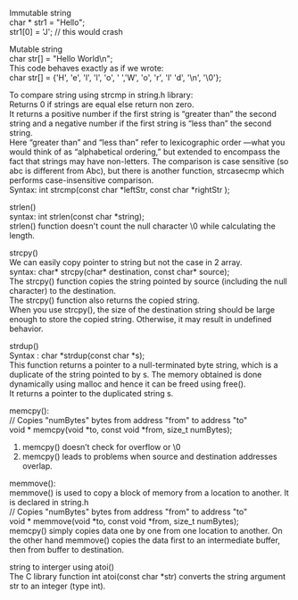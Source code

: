 Immutable string<br>
char * str1 = "Hello";<br>
str1[0] = 'J';  // this would crash<br>

Mutable string<br>
char str[] = "Hello World\n";<br>
This code behaves exactly as if we wrote:<br>
char str[] = {'H', 'e', 'l', 'l', 'o', ' ','W', 'o', 'r', 'l'  'd', '\n', '\0'};<br>

To compare string using strcmp in string.h library:<br>
Returns 0 if strings are equal else return non zero.<br>
It returns a positive number if the first string is “greater than” the second string and a negative number if the first string is “less than” the second string.<br>
Here “greater than” and “less than” refer to lexicographic order —what you would think of as “alphabetical ordering,” but extended to encompass the fact that strings may have non-letters. The comparison is case sensitive (so abc is different from Abc), but there is another function, strcasecmp which performs case-insensitive comparison.<br>
Syntax: int strcmp(const char *leftStr, const char *rightStr );<br>

strlen()<br>
syntax: int strlen(const char *string);<br>
strlen() function doesn't count the null character \0 while calculating the length.<br>

strcpy()<br>
We can easily copy pointer to string but not the case in 2 array.<br>
syntax: char* strcpy(char* destination, const char* source);<br>
The strcpy() function copies the string pointed by source (including the null character) to the destination.<br>
The strcpy() function also returns the copied string.<br>
When you use strcpy(), the size of the destination string should be large enough to store the copied string. Otherwise, it may result in undefined behavior.<br>

strdup()<br>
Syntax : char *strdup(const char *s);<br>
This function returns a pointer to a null-terminated byte string, which is a duplicate of the string pointed to by s. The memory obtained is done dynamically using malloc and hence it can be freed using free().<br>
It returns a pointer to the duplicated string s.<br>

memcpy():<br>
// Copies "numBytes" bytes from address "from" to address "to"<br>
void * memcpy(void *to, const void *from, size_t numBytes);<br>
1) memcpy() doesn’t check for overflow or \0<br>
2) memcpy() leads to problems when source and destination addresses overlap.<br>

memmove():<br>
memmove() is used to copy a block of memory from a location to another. It is declared in string.h<br>
// Copies "numBytes" bytes from address "from" to address "to"<br>
void * memmove(void *to, const void *from, size_t numBytes);<br>
memcpy() simply copies data one by one from one location to another. On the other hand memmove() copies the data first to an intermediate buffer, then from buffer to destination.<br>

string to interger using atoi()<br>
The C library function int atoi(const char *str) converts the string argument str to an integer (type int).<br>
